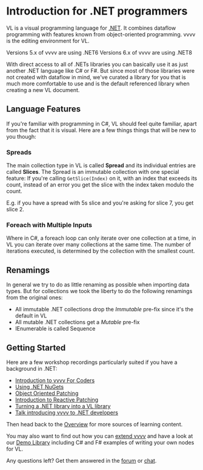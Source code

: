 # Introduction for .NET programmers

VL is a visual programming language for [.NET](https://en.wikipedia.org/wiki/.NET). It combines dataflow programming with features known from object-oriented programming. vvvv is the editing environment for VL.

Versions 5.x of vvvv are using .NET6
Versions 6.x of vvvv are using .NET8

With direct access to all of .NETs libraries you can basically use it as just another .NET language like C# or F#. But since most of those libraries were not created with dataflow in mind, we've curated a library for you that is much more comfortable to use and is the default referenced library when creating a new VL document.

## Language Features
If you're familiar with programming in C#, VL should feel quite familiar, apart from the fact that it is visual. Here are a few things things that will be new to you though:

### Spreads
The main collection type in VL is called __Spread__ and its individual entries are called __Slices__. The Spread is an immutable collection with one special feature: If you're calling `GetSlice(Index)` on it, with an index that exceeds its count, instead of an error you get the slice with the index taken modulo the count.

E.g. if you have a spread with 5s slice and you're asking for slice 7, you get slice 2.

### Foreach with Multiple Inputs
Where in C#, a foreach loop can only iterate over one collection at a time, in VL you can iterate over many collections at the same time. The number of iterations executed, is determined by the collection with the smallest count.

## Renamings
In general we try to do as little renaming as possible when importing data types. But for collections we took the liberty to do the following renamings from the original ones:

* All immutable .NET collections drop the *Immutable* pre-fix since it's the default in VL
* All mutable .NET collections get a *Mutable* pre-fix
* IEnumerable is called Sequence

## Getting Started

Here are a few workshop recordings particularly suited if you have a background in .NET:
- [Introduction to vvvv For Coders](https://vimeo.com/467725726)
- [Using .NET NuGets](https://vimeo.com/467351841)
- [Object Oriented Patching](https://vimeo.com/467436333)
- [Introduction to Reactive Patching](https://vimeo.com/467724898)
- [Turning a .NET library into a VL library](https://vimeo.com/467350999)
- [Talk introducing vvvv to .NET developers](https://youtu.be/-Rr7QRYlZDc)

Then head back to the [Overview](../overview.md#tutorials) for more sources of learning content. 

You may also want to find out how you can [extend vvvv](../../extending/overview.md) and have a look at our [Demo Library](https://github.com/vvvv/vl.demolib) including C# and F# examples of writing your own nodes for VL.

Any questions left? Get them answered in the [forum](http://discourse.vvvv.org) or [chat](https://app.element.io/#/room/#vvvv:matrix.org).
